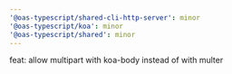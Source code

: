```yaml
---
'@oas-typescript/shared-cli-http-server': minor
'@oas-typescript/koa': minor
'@oas-typescript/shared': minor
---
```


feat: allow multipart with koa-body instead of with multer
